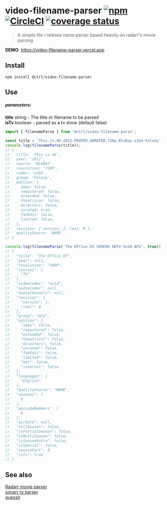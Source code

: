 # video-filename-parser [![npm](https://img.shields.io/npm/v/@ctrl/video-filename-parser.svg?maxAge=3600)](https://www.npmjs.com/package/@ctrl/video-filename-parser) [![CircleCI](https://circleci.com/gh/TypeCtrl/video-filename-parser.svg?style=svg)](https://circleci.com/gh/TypeCtrl/video-filename-parser) [![coverage status](https://codecov.io/gh/typectrl/video-filename-parser/branch/master/graph/badge.svg)](https://codecov.io/gh/typectrl/video-filename-parser)

> A simple file / release name parser based heavily on radarr's movie parsing

__DEMO__: https://video-filename-parser.vercel.app  

## Install

```console
npm install @ctrl/video-filename-parser
```

## Use

##### parameters:  
**title** string - The title or filename to be parsed  
**isTv** boolean - parsed as a tv show (default false)  

```ts
import { filenameParse } from '@ctrl/video-filename-parse';

const title = 'This.is.40.2012.PROPER.UNRATED.720p.BluRay.x264-Felony';
console.log(filenameParse(title));
// {
//   title: 'This is 40',
//   year: '2012',
//   source: 'BLURAY',
//   resolution: '720P',
//   codec: 'x264',
//   group: 'Felony',
//   edition: {
//     imax: false,
//     remastered: false,
//     extended: false,
//     theatrical: false,
//     directors: false,
//     unrated: true,
//     fanEdit: false,
//     limited: false,
//   },
//   revision: { version: 2, real: 0 },
//   qualitySource: 'NAME',
// }

console.log(filenameParse('The Office US S09E06 HDTV XviD-AFG', true));
// {
//   "title": "The Office US",
//   "year": null,
//   "resolution": "480P",
//   "sources": [
//     "TV"
//   ],
//   "videoCodec": "xvid",
//   "audioCodec": null,
//   "audioChannels": null,
//   "revision": {
//     "version": 1,
//     "real": 0
//   },
//   "group": "AFG",
//   "edition": {
//     "imax": false,
//     "remastered": false,
//     "extended": false,
//     "theatrical": false,
//     "directors": false,
//     "unrated": false,
//     "fanEdit": false,
//     "limited": false,
//     "hdr": false,
//     "internal": false
//   },
//   "languages": [
//     "English"
//   ],
//   "qualitySource": "NAME",
//   "seasons": [
//     9
//   ],
//   "episodeNumbers": [
//     6
//   ],
//   "airDate": null,
//   "fullSeason": false,
//   "isPartialSeason": false,
//   "isMultiSeason": false,
//   "isSeasonExtra": false,
//   "isSpecial": false,
//   "seasonPart": 0,
//   "isTv": true
// }
```

## See also
[Radarr movie parser](https://github.com/Radarr/Radarr/blob/01ad015b1433ce792c24f019f701f3a8a59c4b2c/src/NzbDrone.Core/Parser/Parser.cs)  
[sonarr tv parser](https://github.com/Sonarr/Sonarr/blob/phantom-develop/src/NzbDrone.Core/Parser/Parser.cs)  
[guessit](https://github.com/guessit-io/guessit)
